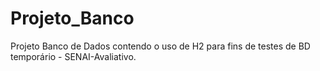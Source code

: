 # Projeto_Banco
Projeto Banco de Dados contendo o uso de H2 para fins de testes de BD temporário - SENAI-Avaliativo.
